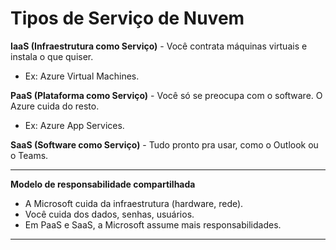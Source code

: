 # **Tipos de Serviço de Nuvem**

**IaaS (Infraestrutura como Serviço)** - Você contrata máquinas virtuais e instala o que quiser. 
- Ex: Azure Virtual Machines.

**PaaS (Plataforma como Serviço)** - Você só se preocupa com o software. O Azure cuida do resto. 
- Ex: Azure App Services.

**SaaS (Software como Serviço)** - Tudo pronto pra usar, como o Outlook ou o Teams.

---

**Modelo de responsabilidade compartilhada**
- A Microsoft cuida da infraestrutura (hardware, rede).
- Você cuida dos dados, senhas, usuários.
- Em PaaS e SaaS, a Microsoft assume mais responsabilidades.

---